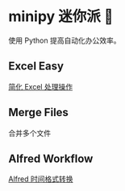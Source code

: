 # minipy 迷你派 🥧
使用 Python 提高自动化办公效率。

## Excel Easy
[简化 Excel 处理操作](ExcelEasy)

## Merge Files
合并多个文件

## Alfred Workflow
[Alfred 时间格式转换](AlfredWorkflow)
